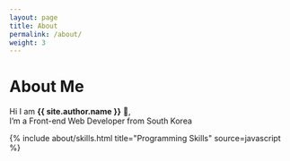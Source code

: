```yaml
---
layout: page
title: About
permalink: /about/
weight: 3
---
```


# **About Me**

Hi I am **{{ site.author.name }}** :wave:,<br>
I’m a Front-end Web Developer from South Korea

<div class="row">
{% include about/skills.html title="Programming Skills" source=javascript %}
</div>

<!-- <div class="row">
{% include about/timeline.html %}
</div> -->
